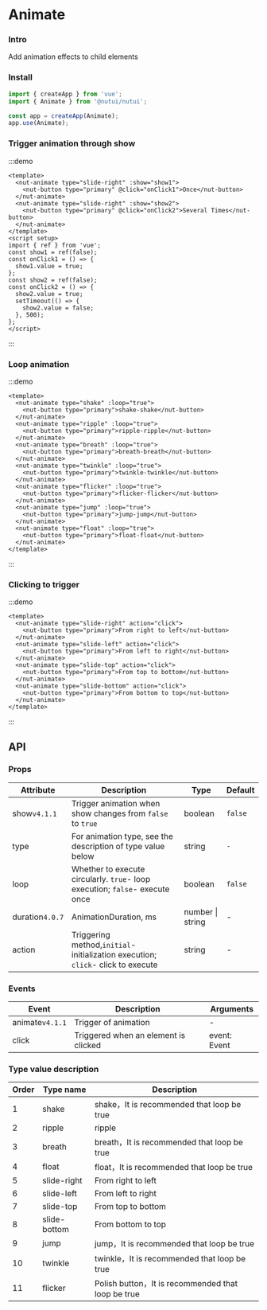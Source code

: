 # Animate

### Intro

Add animation effects to child elements

### Install

```js
import { createApp } from 'vue';
import { Animate } from '@nutui/nutui';

const app = createApp(Animate);
app.use(Animate);
```

### Trigger animation through show

:::demo

```vue
<template>
  <nut-animate type="slide-right" :show="show1">
    <nut-button type="primary" @click="onClick1">Once</nut-button>
  </nut-animate>
  <nut-animate type="slide-right" :show="show2">
    <nut-button type="primary" @click="onClick2">Several Times</nut-button>
  </nut-animate>
</template>
<script setup>
import { ref } from 'vue';
const show1 = ref(false);
const onClick1 = () => {
  show1.value = true;
};
const show2 = ref(false);
const onClick2 = () => {
  show2.value = true;
  setTimeout(() => {
    show2.value = false;
  }, 500);
};
</script>
```

:::

### Loop animation

:::demo

```vue
<template>
  <nut-animate type="shake" :loop="true">
    <nut-button type="primary">shake-shake</nut-button>
  </nut-animate>
  <nut-animate type="ripple" :loop="true">
    <nut-button type="primary">ripple-ripple</nut-button>
  </nut-animate>
  <nut-animate type="breath" :loop="true">
    <nut-button type="primary">breath-breath</nut-button>
  </nut-animate>
  <nut-animate type="twinkle" :loop="true">
    <nut-button type="primary">twinkle-twinkle</nut-button>
  </nut-animate>
  <nut-animate type="flicker" :loop="true">
    <nut-button type="primary">flicker-flicker</nut-button>
  </nut-animate>
  <nut-animate type="jump" :loop="true">
    <nut-button type="primary">jump-jump</nut-button>
  </nut-animate>
  <nut-animate type="float" :loop="true">
    <nut-button type="primary">float-float</nut-button>
  </nut-animate>
</template>
```

:::

### Clicking to trigger

:::demo

```vue
<template>
  <nut-animate type="slide-right" action="click">
    <nut-button type="primary">From right to left</nut-button>
  </nut-animate>
  <nut-animate type="slide-left" action="click">
    <nut-button type="primary">From left to right</nut-button>
  </nut-animate>
  <nut-animate type="slide-top" action="click">
    <nut-button type="primary">From top to bottom</nut-button>
  </nut-animate>
  <nut-animate type="slide-bottom" action="click">
    <nut-button type="primary">From bottom to top</nut-button>
  </nut-animate>
</template>
```

:::

## API

### Props

| Attribute | Description | Type | Default |
|  ---  |  ---  |  ---  |  ---  |
| show`v4.1.1` | Trigger animation when show changes from `false` to `true` | boolean | `false` |
| type | For animation type, see the description of type value below | string | `-` |
| loop | Whether to execute circularly. `true`- loop execution; `false`- execute once | boolean | `false` |
| duration`4.0.7` | AnimationDuration, ms | number \| string | - |
| action | Triggering method,`initial`- initialization execution; `click`- click to execute | string | - |

### Events

| Event | Description | Arguments |
|  ---  |  ---  |  ---  |
| animate`v4.1.1` | Trigger of animation | - |
| click | Triggered when an element is clicked | event: Event |

### Type value description

| Order | Type name | Description |
|  ---  |  ---  |  ---  |
| 1 | shake | shake，It is recommended that loop be true |
| 2 | ripple | ripple |
| 3 | breath | breath，It is recommended that loop be true |
| 4 | float | float，It is recommended that loop be true |
| 5 | slide-right | From right to left |
| 6 | slide-left | From left to right |
| 7 | slide-top | From top to bottom |
| 8 | slide-bottom | From bottom to top |
| 9 | jump | jump，It is recommended that loop be true |
| 10 | twinkle | twinkle，It is recommended that loop be true |
| 11 | flicker | Polish button，It is recommended that loop be true |
